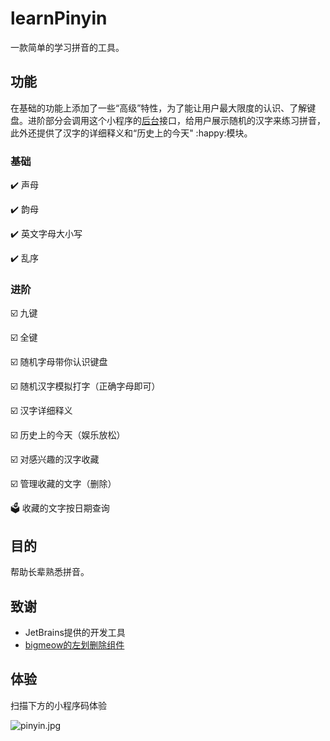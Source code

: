 # learnPinyin

一款简单的学习拼音的工具。

## 功能

在基础的功能上添加了一些“高级”特性，为了能让用户最大限度的认识、了解键盘。进阶部分会调用这个小程序的[后台](https://github.com/Sebastian-Getts/learnPinyin_backend)接口，给用户展示随机的汉字来练习拼音，此外还提供了汉字的详细释义和“历史上的今天" :happy:模块。

### 基础

:heavy_check_mark: 声母

:heavy_check_mark: 韵母

:heavy_check_mark: 英文字母大小写

:heavy_check_mark: 乱序

### 进阶

:ballot_box_with_check: 九键

:ballot_box_with_check: 全键​

:ballot_box_with_check: 随机字母带你认识键盘

:ballot_box_with_check: 随机汉字模拟打字（正确字母即可）

:ballot_box_with_check: 汉字详细释义

:ballot_box_with_check: 历史上的今天（娱乐放松）

:ballot_box_with_check: 对感兴趣的汉字收藏

:ballot_box_with_check: 管理收藏的文字（删除）

:ballot_box: 收藏的文字按日期查询



## 目的

帮助长辈熟悉拼音。

## 致谢

- JetBrains提供的开发工具
- [bigmeow的左划删除组件](https://github.com/bigmeow/minapp-slider-left)

## 体验

扫描下方的小程序码体验

![pinyin.jpg](https://i.loli.net/2020/02/23/LOpUiVxIaM825lW.jpg)